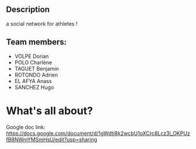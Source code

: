 ## Description

a social network for athletes !

## Team members: 
- VOLPE Dorian
- POLO Charlène
- TAGUET Benjamin
- ROTONDO Adrien
- EL AFYA Anass
- SANCHEZ Hugo

# What's all about?
Google doc link: https://docs.google.com/document/d/1gWdtj8k2wcbU1oXCrc8Lcz3l_OKPUzfB8NWmYMSmHsU/edit?usp=sharing

